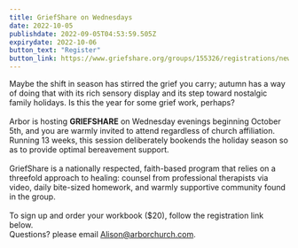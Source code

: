 ```yaml
---
title: GriefShare on Wednesdays
date: 2022-10-05
publishdate: 2022-09-05T04:53:59.505Z
expirydate: 2022-10-06
button_text: "Register"
button_link: https://www.griefshare.org/groups/155326/registrations/new
---
```

Maybe the shift in season has stirred the grief you carry; autumn has a way of doing that with its rich sensory display and its step toward nostalgic family holidays. Is this the year for some grief work, perhaps?\
\
Arbor is hosting **GRIEFSHARE** on Wednesday evenings beginning October 5th, and you are warmly invited to attend regardless of church affiliation. Running 13 weeks, this session deliberately bookends the holiday season so as to provide optimal bereavement support.\
\
GriefShare is a nationally respected, faith-based program that relies on a threefold approach to healing: counsel from professional therapists via video, daily bite-sized homework, and warmly supportive community found in the group. \
\
To sign up and order your workbook ($20), follow the registration link below.
\
Questions? please email Alison@arborchurch.com.